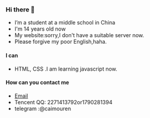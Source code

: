 ### Hi there 👋

- I’m a student at a middle school in China
- I'm 14 years old now
- My website:sorry,I don't have a suitable server now.
- Please forgive my poor English,haha.

#### I can
- HTML, CSS .I am learning javascript now.
#### How can you contact me
- [Email](caimouren@protonmail.com)
- Tencent QQ: 2271413792or1790281394
- telegram :@caimouren
<!---
Capt-cai/Capt-cai is a ✨ special ✨ repository because its `README.md` (this file) appears on your GitHub profile.
You can click the Preview link to take a look at your changes.
--->
